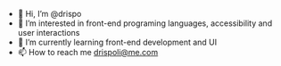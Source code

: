 - 👋 Hi, I’m @drispo
- 👀 I’m interested in front-end programing languages, accessibility and user interactions
- 🌱 I’m currently learning front-end development and UI
- 📫 How to reach me drispoli@me.com

<!---
drispo/drispo is a ✨ special ✨ repository because its `README.md` (this file) appears on your GitHub profile.
You can click the Preview link to take a look at your changes.
--->
